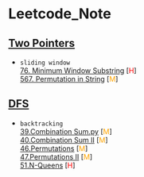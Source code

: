 # Leetcode_Note

## [Two Pointers](./two_pointers)
* `sliding window` \
[76. Minimum Window Substring](https://github.com/hongjunyan/Leetcode_Note/tree/master/two_pointers/76.Minimum%20Window%20Substring) [<span style="color:red">H</span>] \
[567. Permutation in String](https://github.com/hongjunyan/Leetcode_Note/tree/master/two_pointers/567.Permutation%20in%20String) [<span style="color:orange">M</span>]

## [DFS](./DFS)
* `backtracking` \
[39.Combination Sum.py](https://github.com/hongjunyan/Leetcode_Note/tree/master/dfs/39.Combination%20Sum) [<span style="color:orange">M</span>] \
[40.Combination Sum II](https://github.com/hongjunyan/Leetcode_Note/tree/master/dfs/40.Combination%20Sum%20II) [<span style="color:orange">M</span>] \
[46.Permutations]() [<span style="color:orange">M</span>] \
[47.Permutations II]() [<span style="color:orange">M</span>] \
[51.N-Queens](https://github.com/hongjunyan/Leetcode_Note/tree/master/dfs/51.N-Queens) [<span style="color:red">H</span>]
